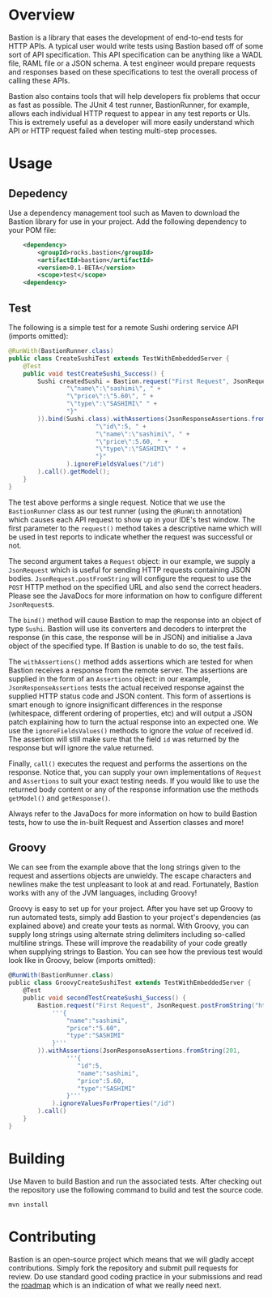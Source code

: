 # Overview

Bastion is a library that eases the development of end-to-end tests for HTTP APIs. A typical user would write tests using Bastion based off of some sort of API specification. This API specification can be anything like a WADL file, RAML file or a JSON schema. A test engineer would prepare requests and responses based on these specifications to test the overall process of calling these APIs.

Bastion also contains tools that will help developers fix problems that occur as fast as possible. The JUnit 4 test runner, BastionRunner, for example, allows each individual HTTP request to appear in any test reports or UIs. This is extremely useful as a developer will more easily understand which API or HTTP request failed when testing multi-step processes. 

# Usage

## Depedency

Use a dependency management tool such as Maven to download the Bastion library for use in your project. Add the following
dependency to your POM file:
```xml
    <dependency>
        <groupId>rocks.bastion</groupId>
        <artifactId>bastion</artifactId>
        <version>0.1-BETA</version>
        <scope>test</scope>
    <dependency>
```

## Test

The following is a simple test for a remote Sushi ordering service API (imports omitted):

```java
@RunWith(BastionRunner.class)
public class CreateSushiTest extends TestWithEmbeddedServer {
    @Test
    public void testCreateSushi_Success() {
        Sushi createdSushi = Bastion.request("First Request", JsonRequest.postFromString("http://localhost:9876/sushi", "{ " +
                "\"name\":\"sashimi\", " +
                "\"price\":\"5.60\", " +
                "\"type\":\"SASHIMI\" " +
                "}"
        )).bind(Sushi.class).withAssertions(JsonResponseAssertions.fromString(201, "{ " +
                        "\"id\":5, " +
                        "\"name\":\"sashimi\", " +
                        "\"price\":5.60, " +
                        "\"type\":\"SASHIMI\" " +
                        "}"
                ).ignoreFieldsValues("/id")
        ).call().getModel();
    }
}
```

The test above performs a single request. Notice that we use the `BastionRunner` class as our test runner (using the `@RunWith` annotation) which causes each API request to show up in your IDE's test window.  The first parameter to the `request()` method takes a descriptive name which will be used in test reports to indicate whether the request was successful or not.

The second argument takes a `Request` object: in our example, we supply a `JsonRequest` which is useful for sending HTTP requests containing JSON bodies. `JsonRequest.postFromString` will configure the request to use the `POST` HTTP method on the specified URL and also send the correct headers. Please see the JavaDocs for more information on how to configure different `JsonRequest`s.

The `bind()` method will cause Bastion to map the response into an object of type `Sushi`. Bastion will use its converters and decoders to interpret the response (in this case, the response will be in JSON) and initialise a Java object of the specified type. If Bastion is unable to do so, the test fails.

The `withAssertions()` method adds assertions which are tested for when Bastion receives a response from the remote server. The assertions are supplied in the form of an `Assertions` object: in our example, `JsonResponseAssertions` tests the actual received response against the supplied HTTP status code and JSON content. This form of assertions is smart enough to ignore insignificant differences in the response (whitespace, different ordering of properties, etc) and will output a JSON patch explaining how to turn the actual response into an expected one. We use the `ignoreFieldsValues()` methods to ignore the *value* of received id. The assertion will still make sure that the field `id` was returned by the response but will ignore the value returned.

Finally, `call()` executes the request and performs the assertions on the response. Notice that, you can supply your own implementations of `Request` and `Assertions` to suit your exact testing needs. If you would like to use the returned body content or any of the response information use the methods `getModel()` and `getResponse()`.

Always refer to the JavaDocs for more information on how to build Bastion tests, how to use the in-built Request and Assertion classes and more!

## Groovy

We can see from the example above that the long strings given to the request and assertions objects are unwieldy. The escape characters and newlines make the test unpleasant to look at and read. Fortunately, Bastion works with any of the JVM languages, including Groovy!

Groovy is easy to set up for your project. After you have set up Groovy to run automated tests, simply add Bastion to your project's dependencies (as explained above) and create your tests as normal. With Groovy, you can supply long strings using alternate string delimiters including so-called multiline strings. These will improve the readability of your code greatly when supplying strings to Bastion. You can see how the previous test would look like in Groovy, below (imports omitted):

```groovy
@RunWith(BastionRunner.class)
public class GroovyCreateSushiTest extends TestWithEmbeddedServer {
    @Test
    public void secondTestCreateSushi_Success() {
        Bastion.request("First Request", JsonRequest.postFromString("http://localhost:9876/sushi",
            '''{
                "name":"sashimi",
                "price":"5.60",
                "type":"SASHIMI"
            }'''
        )).withAssertions(JsonResponseAssertions.fromString(201,
                '''{
                   "id":5,
                   "name":"sashimi",
                   "price":5.60,
                   "type":"SASHIMI"
                }'''
            ).ignoreValuesForProperties("/id")
        ).call()
    }
}
```

# Building

Use Maven to build Bastion and run the associated tests. After checking out the repository 
use the following command to build and test the source code.

    mvn install

# Contributing

Bastion is an open-source project which means that we will gladly accept contributions. Simply 
fork the repository and submit pull requests for review. Do use standard good coding practice 
in your submissions and read the [roadmap](https://github.com/KPull/Bastion/wiki/Roadmap) which 
is an indication of what we really need next.
